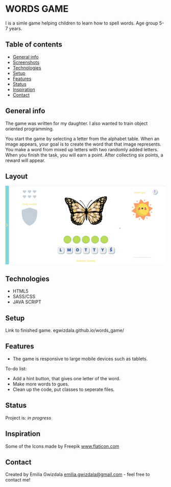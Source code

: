 # WORDS GAME
I is a simle game helping children to learn how to spell words. Age group 5-7 years.

## Table of contents
* [General info](#general-info)
* [Screenshots](#screenshots)
* [Technologies](#technologies)
* [Setup](#setup)
* [Features](#features)
* [Status](#status)
* [Inspiration](#inspiration)
* [Contact](#contact)

## General info
The game was written for my daughter. I also wanted to train object oriented programming.

You start the game by selecting a letter from the alphabet table. When an image appears, your goal is to create the word that that image represents. You make a word from mixed up letters with two randomly added letters. When you finish the task, you will earn a point. After collecting six points, a reward will appear. 

## Layout
![GameScreen](/img/GameScreen.png)

## Technologies
* HTML5
* SASS/CSS
* JAVA SCRIPT

## Setup
Link to finished game.
egwizdala.github.io/words_game/

## Features
* The game is responsive to large mobile devices such as tablets.

To-do list:
* Add a hint button, that gives one letter of the word.
* Make more words to gues.
* Clean up the code, put classes to seperate files. 

## Status
Project is: _in progress_

## Inspiration
Some of the Icons made by Freepik www.flaticon.com

## Contact
Created by Emilia Gwizdala [emilia.gwizdala@gmail.com](https://www.flynerd.pl/) - feel free to contact me!
